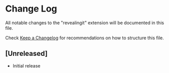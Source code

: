 # Change Log

All notable changes to the "revealingit" extension will be documented in this file.

Check [Keep a Changelog](http://keepachangelog.com/) for recommendations on how to structure this file.

## [Unreleased]

- Initial release